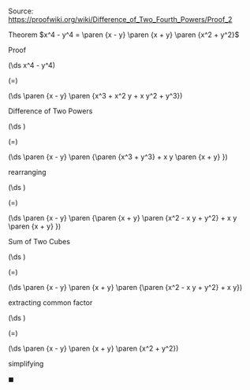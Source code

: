 # 

Source: https://proofwiki.org/wiki/Difference_of_Two_Fourth_Powers/Proof_2

Theorem
$x^4 - y^4 = \paren {x - y} \paren {x + y} \paren {x^2 + y^2}$


Proof













\(\ds x^4 - y^4\)

\(=\)







\(\ds \paren {x - y} \paren {x^3 + x^2 y + x y^2 + y^3}\)





Difference of Two Powers














\(\ds \)

\(=\)







\(\ds \paren {x - y} \paren {\paren {x^3 + y^3} + x y \paren {x + y} }\)





rearranging














\(\ds \)

\(=\)







\(\ds \paren {x - y} \paren {\paren {x + y} \paren {x^2 - x y + y^2} + x y \paren {x + y} }\)





Sum of Two Cubes














\(\ds \)

\(=\)







\(\ds \paren {x - y} \paren {x + y} \paren {\paren {x^2 - x y + y^2} + x y}\)





extracting common factor














\(\ds \)

\(=\)







\(\ds \paren {x - y} \paren {x + y} \paren {x^2 + y^2}\)





simplifying



$\blacksquare$





